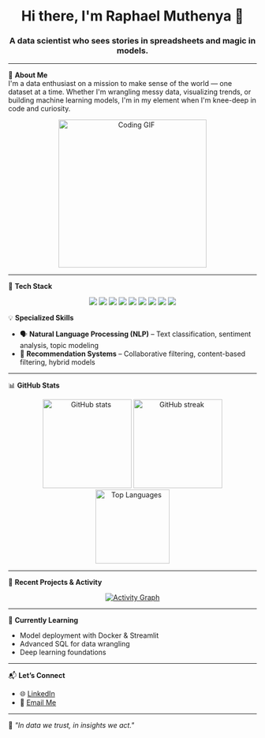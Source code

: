 <h1 align="center">Hi there, I'm Raphael Muthenya 👋</h1>
<h3 align="center">A data scientist who sees stories in spreadsheets and magic in models.</h3>

---

🌟 **About Me**  
I'm a data enthusiast on a mission to make sense of the world — one dataset at a time. Whether I'm wrangling messy data, visualizing trends, or building machine learning models, I'm in my element when I'm knee-deep in code and curiosity.

<div align="center">
  <img src="https://media.giphy.com/media/WUlplcMpOCEmTGBtBW/giphy.gif" width="300" alt="Coding GIF"/>
</div>

---

🚀 **Tech Stack**

<div align="center">
  <img src="https://img.shields.io/badge/Python-3776AB?style=for-the-badge&logo=python&logoColor=white" />
  <img src="https://img.shields.io/badge/Pandas-150458?style=for-the-badge&logo=pandas&logoColor=white" />
  <img src="https://img.shields.io/badge/Numpy-013243?style=for-the-badge&logo=numpy&logoColor=white" />
  <img src="https://img.shields.io/badge/Matplotlib-11557C?style=for-the-badge&logo=matplotlib&logoColor=white" />
  <img src="https://img.shields.io/badge/Seaborn-3B4D54?style=for-the-badge&logoColor=white" />
  <img src="https://img.shields.io/badge/Scikit--learn-F7931E?style=for-the-badge&logo=scikit-learn&logoColor=white" />
  <img src="https://img.shields.io/badge/SQL-4479A1?style=for-the-badge&logo=postgresql&logoColor=white" />
  <img src="https://img.shields.io/badge/MySQL-005C84?style=for-the-badge&logo=mysql&logoColor=white" />
  <img src="https://img.shields.io/badge/AWS-FF9900?style=for-the-badge&logo=amazon-aws&logoColor=white" />
</div>

💡 **Specialized Skills**
- 🗣 **Natural Language Processing (NLP)** – Text classification, sentiment analysis, topic modeling
- 🎯 **Recommendation Systems** – Collaborative filtering, content-based filtering, hybrid models

---

📊 **GitHub Stats**

<div align="center">
  <img src="https://github-readme-stats.vercel.app/api?username=RaphaelMuthenya&show_icons=true&theme=tokyonight" alt="GitHub stats" height="180"/>
  <img src="https://github-readme-streak-stats.herokuapp.com/?user=RaphaelMuthenya&theme=tokyonight" alt="GitHub streak" height="180"/>
</div>

<div align="center">
  <img src="https://github-readme-stats.vercel.app/api/top-langs/?username=RaphaelMuthenya&layout=compact&theme=tokyonight" alt="Top Languages" height="150"/>
</div>

---

📂 **Recent Projects & Activity**

<div align="center">
  <a href="https://github.com/RaphaelMuthenya">
    <img src="https://github-readme-activity-graph.vercel.app/graph?username=RaphaelMuthenya&theme=react-dark" alt="Activity Graph"/>
  </a>
</div>

---

🌱 **Currently Learning**
- Model deployment with Docker & Streamlit
- Advanced SQL for data wrangling
- Deep learning foundations

---

📬 **Let’s Connect**
- 🌐 [LinkedIn](https://www.linkedin.com/in/raphael-muthenya/)
- 📧 [Email Me](mailto:vcmuthenya@gmail.com)

---

🧠 *"In data we trust, in insights we act."*
